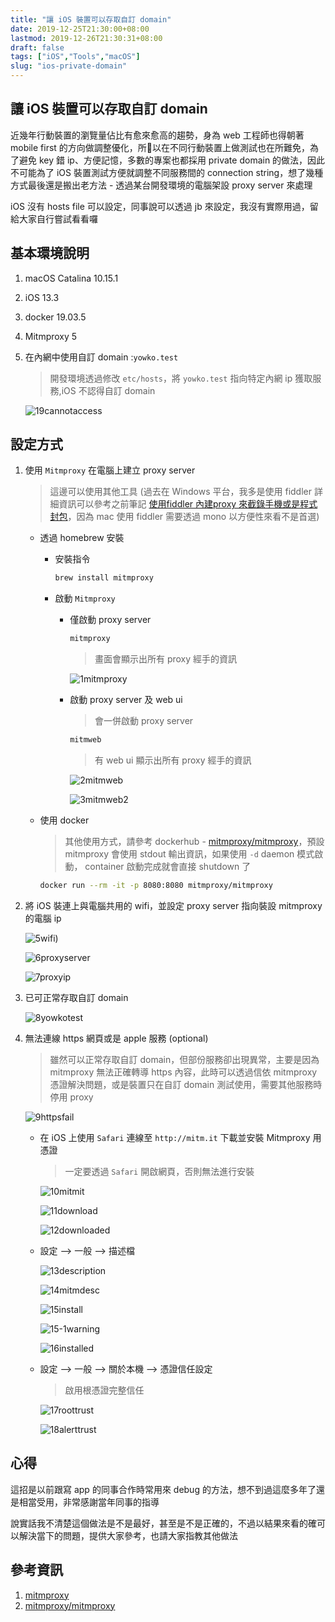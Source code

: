 ```yaml
---
title: "讓 iOS 裝置可以存取自訂 domain"
date: 2019-12-25T21:30:00+08:00
lastmod: 2019-12-26T21:30:31+08:00
draft: false
tags: ["iOS","Tools","macOS"]
slug: "ios-private-domain"
---
```


## 讓 iOS 裝置可以存取自訂 domain

近幾年行動裝置的瀏覽量佔比有愈來愈高的趨勢，身為 web 工程師也得朝著 mobile first 的方向做調整優化，所以在不同行動裝置上做測試也在所難免，為了避免 key 錯 ip、方便記憶，多數的專案也都採用 private domain 的做法，因此不可能為了 iOS 裝置測試方便就調整不同服務間的 connection string，想了幾種方式最後還是搬出老方法 - 透過某台開發環境的電腦架設 proxy server 來處理

iOS 沒有 hosts file 可以設定，同事說可以透過 jb 來設定，我沒有實際用過，留給大家自行嘗試看看囉

## 基本環境說明

1. macOS Catalina 10.15.1
2. iOS 13.3
3. docker 19.03.5
4. Mitmproxy 5
5. 在內網中使用自訂 domain :`yowko.test`

    > 開發環境透過修改 `etc/hosts`，將 `yowko.test` 指向特定內網 ip 獲取服務,iOS 不認得自訂 domain

    ![19cannotaccess](https://user-images.githubusercontent.com/3851540/71453405-0c348d80-27c6-11ea-87e9-66616d444088.png)

## 設定方式

1. 使用 `Mitmproxy` 在電腦上建立 proxy server

    > 這邊可以使用其他工具 (過去在 Windows 平台，我多是使用 fiddler 詳細資訊可以參考之前筆記 [使用fiddler 內建proxy 來截錄手機或是程式封包](https://blog.yowko.com/fiddler-proxy-collect-traffic/)，因為 mac 使用 fiddler 需要透過 mono 以方便性來看不是首選)

    - 透過 homebrew 安裝

        - 安裝指令

            ```bash
            brew install mitmproxy
            ```

        - 啟動 `Mitmproxy`

            - 僅啟動 proxy server

                ```bash
                mitmproxy
                ```

                > 畫面會顯示出所有 proxy 經手的資訊

                ![1mitmproxy](https://user-images.githubusercontent.com/3851540/71447427-5cc9cd80-2769-11ea-90a8-cd918b9a2d9b.png)

            - 啟動 proxy server 及 web ui

                > 會一併啟動 proxy server

                ```bash
                mitmweb
                ```

                > 有 web ui 顯示出所有 proxy 經手的資訊

                ![2mitmweb](https://user-images.githubusercontent.com/3851540/71447428-5d626400-2769-11ea-9d0f-e38e122a84c5.png)

                ![3mitmweb2](https://user-images.githubusercontent.com/3851540/71447429-5d626400-2769-11ea-90fa-837b5798e905.png)

    - 使用 docker

        > 其他使用方式，請參考 dockerhub - [mitmproxy/mitmproxy](https://hub.docker.com/r/mitmproxy/mitmproxy/)，預設 mitmproxy 會使用 stdout 輸出資訊，如果使用 `-d` daemon 模式啟動， container 啟動完成就會直接 shutdown 了

        ```bash
        docker run --rm -it -p 8080:8080 mitmproxy/mitmproxy
        ```

2. 將 iOS 裝連上與電腦共用的 wifi，並設定 proxy server 指向裝設 mitmproxy 的電腦 ip

    ![5wifi](https://user-images.githubusercontent.com/3851540/71447523-3ce6d980-276a-11ea-9504-92dc11ebdf05.PNG))

    ![6proxyserver](https://user-images.githubusercontent.com/3851540/71447431-5dfafa80-2769-11ea-9d8a-81ed64e77aa5.png)

    ![7proxyip](https://user-images.githubusercontent.com/3851540/71447432-5dfafa80-2769-11ea-80f5-b48db9010dbe.png)

3. 已可正常存取自訂 domain

    ![8yowkotest](https://user-images.githubusercontent.com/3851540/71447433-5dfafa80-2769-11ea-80ec-7cdbf7d0a34e.png)

4. 無法連線 https 網頁或是 apple 服務 (optional)

    > 雖然可以正常存取自訂 domain，但部份服務卻出現異常，主要是因為 mitmproxy 無法正確轉導 https 內容，此時可以透過信依 mitmproxy 憑證解決問題，或是裝置只在自訂 domain 測試使用，需要其他服務時停用 proxy

    ![9httpsfail](https://user-images.githubusercontent.com/3851540/71447434-5dfafa80-2769-11ea-909b-a41e1b5f7dca.png)

    - 在 iOS 上使用 `Safari` 連線至 `http://mitm.it` 下載並安裝 Mitmproxy 用憑證

        > 一定要透過 `Safari` 開啟網頁，否則無法進行安裝

        ![10mitmit](https://user-images.githubusercontent.com/3851540/71447435-5e939100-2769-11ea-9285-9e1a65649e3d.png)

        ![11download](https://user-images.githubusercontent.com/3851540/71447436-5e939100-2769-11ea-819f-19724efbecf7.png)

        ![12downloaded](https://user-images.githubusercontent.com/3851540/71447437-5e939100-2769-11ea-82a2-0f100aa78109.png)

    - 設定 --> 一般 --> 描述檔

        ![13description](https://user-images.githubusercontent.com/3851540/71447438-5f2c2780-2769-11ea-98d5-46e981bbdee1.png)

        ![14mitmdesc](https://user-images.githubusercontent.com/3851540/71447439-5f2c2780-2769-11ea-9729-999548f4d3ca.png)

        ![15install](https://user-images.githubusercontent.com/3851540/71447441-5f2c2780-2769-11ea-9c2a-2c24df11a80b.png)

        ![15-1warning](https://user-images.githubusercontent.com/3851540/71447440-5f2c2780-2769-11ea-8c3b-d12927dc9ede.png)

        ![16installed](https://user-images.githubusercontent.com/3851540/71447442-5fc4be00-2769-11ea-8344-4b15c001e62e.png)

    - 設定 --> 一般 --> 關於本機 --> 憑證信任設定

        > 啟用根憑證完整信任

        ![17roottrust](https://user-images.githubusercontent.com/3851540/71447443-5fc4be00-2769-11ea-9c0e-c84da3561dd9.png)

        ![18alerttrust](https://user-images.githubusercontent.com/3851540/71447444-5fc4be00-2769-11ea-86c9-fd33dddaa78f.png)

## 心得

這招是以前跟寫 app 的同事合作時常用來 debug 的方法，想不到過這麼多年了還是相當受用，非常感謝當年同事的指導

說實話我不清楚這個做法是不是最好，甚至是不是正確的，不過以結果來看的確可以解決當下的問題，提供大家參考，也請大家指教其他做法

## 參考資訊

1. [mitmproxy](https://mitmproxy.org/)
2. [mitmproxy/mitmproxy](https://hub.docker.com/r/mitmproxy/mitmproxy/)